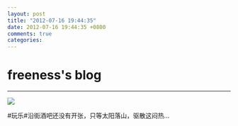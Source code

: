 ```yaml
---
layout: post
title: "2012-07-16 19:44:35"
date: 2012-07-16 19:44:35 +0800
comments: true
categories: 
---
```


# freeness's blog

----------

![](http://okqmqrbgo.bkt.clouddn.com/201207161944351.jpg)

>
\#玩乐\#沿街酒吧还没有开张，只等太阳落山，驱散这闷热…